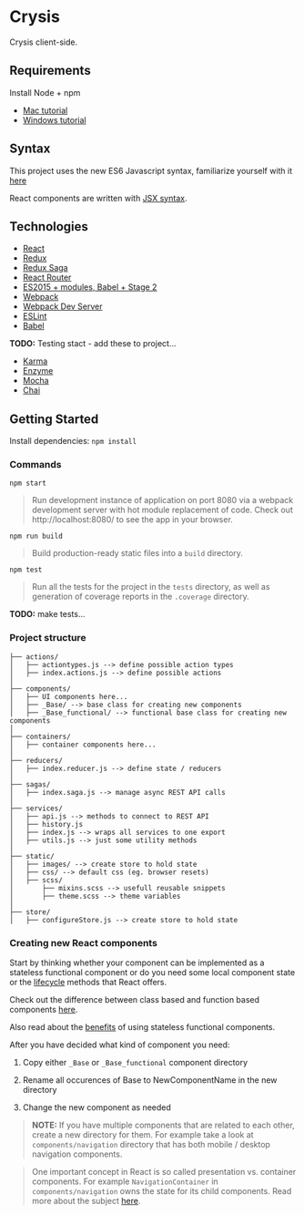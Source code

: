 # Crysis

Crysis client-side.

## Requirements
Install Node + npm
- [Mac tutorial](http://blog.teamtreehouse.com/install-node-js-npm-mac)
- [Windows tutorial](http://blog.teamtreehouse.com/install-node-js-npm-windows)

## Syntax

This project uses the new ES6 Javascript syntax, familiarize yourself with it [here](https://github.com/lukehoban/es6features)

React components are written with [JSX syntax](https://facebook.github.io/react/docs/jsx-in-depth.html).

## Technologies

- [React](https://facebook.github.io/react/)
- [Redux](http://redux.js.org/docs/introduction/)
- [Redux Saga](https://yelouafi.github.io/redux-saga/docs/introduction/BeginnerTutorial.html)
- [React Router](https://css-tricks.com/learning-react-router/)
- [ES2015 + modules, Babel + Stage 2](https://babeljs.io/docs/learn-es2015/)
- [Webpack](https://webpack.github.io/)
- [Webpack Dev Server](https://webpack.github.io/docs/webpack-dev-server.html)
- [ESLint](http://eslint.org/)
- [Babel](http://babeljs.io/)

**TODO:** Testing stact - add these to project...
- [Karma](https://karma-runner.github.io)
- [Enzyme](http://airbnb.io/enzyme/)
- [Mocha](http://mochajs.org/)
- [Chai](http://chaijs.com/)

## Getting Started

Install dependencies: `npm install`

### Commands

`npm start`

> Run development instance of application on port 8080 via a
> webpack development server with hot module replacement of code.
> Check out http://localhost:8080/ to see the app in your browser.

`npm run build`

> Build production-ready static files into a `build` directory.

`npm test`

> Run all the tests for the project in the `tests` directory, as well as
> generation of coverage reports in the `.coverage` directory.

**TODO:** make tests...

### Project structure
```
├── actions/
│   ├── actiontypes.js --> define possible action types
│   ├── index.actions.js --> define possible actions
│
├── components/
│   ├── UI components here...
│   ├── _Base/ --> base class for creating new components
│   ├── _Base_functional/ --> functional base class for creating new components
│
├── containers/
│   ├── container components here...
│
├── reducers/
│   ├── index.reducer.js --> define state / reducers
│
├── sagas/
│   ├── index.saga.js --> manage async REST API calls
│
├── services/
│   ├── api.js --> methods to connect to REST API
│   ├── history.js
│   ├── index.js --> wraps all services to one export
│   ├── utils.js --> just some utility methods
│
├── static/
│   ├── images/ --> create store to hold state
│   ├── css/ --> default css (eg. browser resets)
│   ├── scss/
│       ├── mixins.scss --> usefull reusable snippets
│       ├── theme.scss --> theme variables
│
├── store/
│   ├── configureStore.js --> create store to hold state
```

### Creating new React components
Start by thinking whether your component can be implemented as a stateless functional component or do you need some local component state or the [lifecycle](https://facebook.github.io/react/docs/component-specs.html) methods that React offers.

Check out the difference between class based and function based components [here](https://facebook.github.io/react/docs/reusable-components.html#es6-classes).

Also read about the [benefits](https://medium.com/@housecor/react-stateless-functional-components-nine-wins-you-might-have-overlooked-997b0d933dbc#.e6lxd2f59) of using stateless functional components.

After you have decided what kind of component you need:
1. Copy either `_Base` or `_Base_functional` component directory

2. Rename all occurences of Base to NewComponentName in the new directory

3. Change the new component as needed


>**NOTE:** If you have multiple components that are related to each other, create a new directory for them. For example take a look at `components/navigation` directory that has both mobile / desktop navigation components.

> One important concept in React is so called presentation vs. container components. For example `NavigationContainer` in `components/navigation` owns the state for its child components. Read more about the subject [here](https://medium.com/@dan_abramov/smart-and-dumb-components-7ca2f9a7c7d0#.10qqa96lp).
